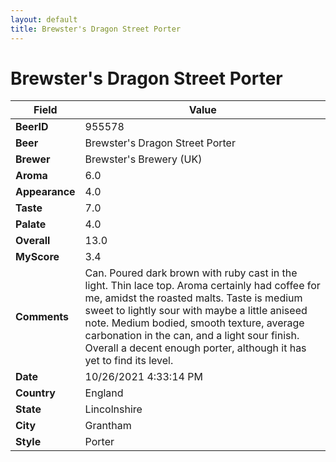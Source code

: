 ```yaml
---
layout: default
title: Brewster's Dragon Street Porter
---
```


# Brewster's Dragon Street Porter

| Field         | Value     |
|---------------|-----------|
| **BeerID** | 955578 |
| **Beer** | Brewster's Dragon Street Porter |
| **Brewer** | Brewster&#39;s Brewery (UK) |
| **Aroma** | 6.0 |
| **Appearance** | 4.0 |
| **Taste** | 7.0 |
| **Palate** | 4.0 |
| **Overall** | 13.0 |
| **MyScore** | 3.4 |
| **Comments** | Can. Poured dark brown with ruby cast in the light. Thin lace top. Aroma certainly had coffee for me, amidst the roasted malts. Taste is medium sweet to lightly sour with maybe a little aniseed note. Medium bodied, smooth texture, average carbonation in the can, and a light sour finish. Overall a decent enough porter, although it has yet to find its level. |
| **Date** | 10/26/2021 4:33:14 PM |
| **Country** | England |
| **State** | Lincolnshire |
| **City** | Grantham |
| **Style** | Porter |
